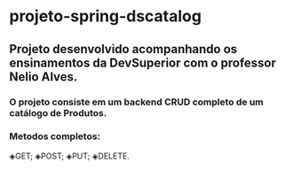 # projeto-spring-dscatalog
## Projeto desenvolvido acompanhando os ensinamentos da DevSuperior com o professor Nelio Alves.
### O projeto consiste em um backend CRUD completo de um catálogo de Produtos.
### Metodos completos:
◈GET;
◈POST;
◈PUT;
◈DELETE.
